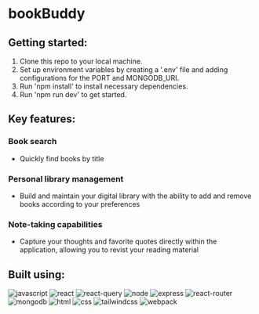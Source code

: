# bookBuddy

## Getting started:
1. Clone this repo to your local machine.
2. Set up environment variables by creating a '.env' file and adding configurations for the PORT and MONGODB_URI.
3. Run 'npm install' to install necessary dependencies.
4. Run 'npm run dev' to get started. 

## Key features:
### Book search
- Quickly find books by title
### Personal library management
- Build and maintain your digital library with the ability to add and remove books according to your preferences
### Note-taking capabilities
- Capture your thoughts and favorite quotes directly within the application, allowing you to revist your reading material 


## Built using:
![javascript](https://img.shields.io/badge/JavaScript-323330?style=for-the-badge&logo=javascript&logoColor=F7DF1E)
![react](https://img.shields.io/badge/React-20232A?style=for-the-badge&logo=react&logoColor=61DAFB)
![react-query](https://img.shields.io/badge/React_Query-FF4154?style=for-the-badge&logo=ReactQuery&logoColor=white)
![node](https://img.shields.io/badge/Node%20js-339933?style=for-the-badge&logo=nodedotjs&logoColor=white)
![express](https://img.shields.io/badge/Express%20js-000000?style=for-the-badge&logo=express&logoColor=white)
![react-router](https://img.shields.io/badge/React_Router-CA4245?style=for-the-badge&logo=react-router&logoColor=white)
![mongodb](https://img.shields.io/badge/MongoDB-4EA94B?style=for-the-badge&logo=mongodb&logoColor=white)
![html](https://img.shields.io/badge/HTML5-E34F26?style=for-the-badge&logo=html5&logoColor=white)
![css](https://img.shields.io/badge/CSS3-1572B6?style=for-the-badge&logo=css3&logoColor=white)
![tailwindcss](https://img.shields.io/badge/Tailwind_CSS-38B2AC?style=for-the-badge&logo=tailwind-css&logoColor=white)
![webpack](https://img.shields.io/badge/Webpack-8DD6F9?style=for-the-badge&logo=Webpack&logoColor=white)

